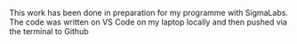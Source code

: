 This work has been done in preparation for my programme with SigmaLabs. The code was written on VS Code on my laptop locally and then pushed via the terminal to Github
